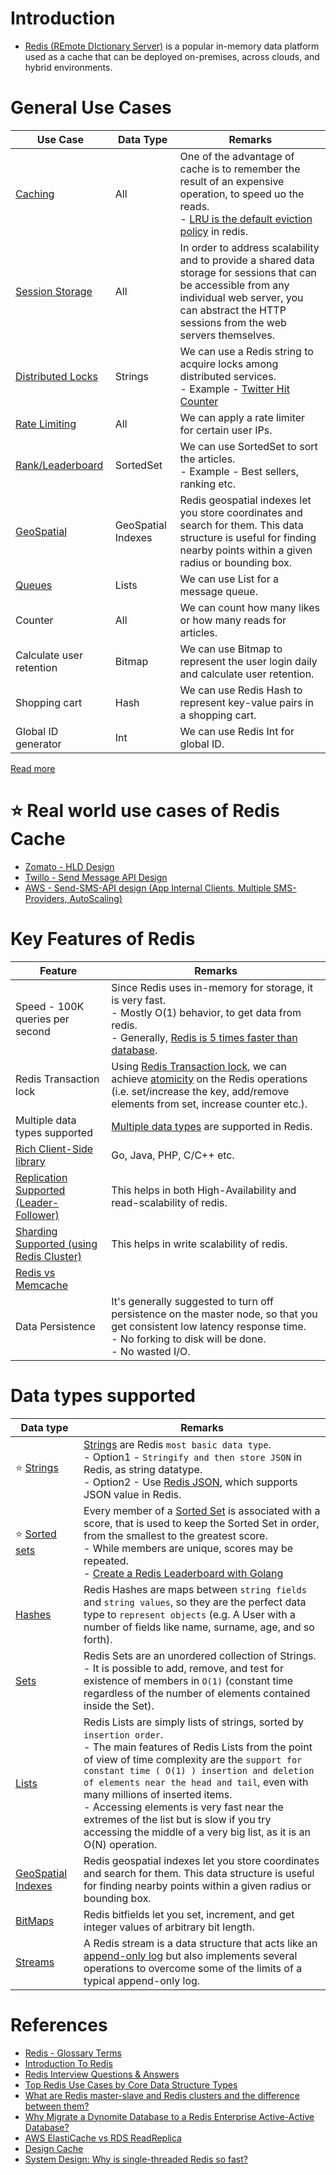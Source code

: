 # Introduction
- [Redis (REmote DIctionary Server)](https://redis.com/) is a popular in-memory data platform used as a cache that can be deployed on-premises, across clouds, and hybrid environments.

# General Use Cases

| Use Case                                                                      | Data Type          | Remarks                                                                                                                                                                                                                               |
|-------------------------------------------------------------------------------|--------------------|---------------------------------------------------------------------------------------------------------------------------------------------------------------------------------------------------------------------------------------|
| [Caching](https://redis.com/solutions/use-cases/caching/)                     | All                | One of the advantage of cache is to remember the result of an expensive operation, to speed uo the reads.<br/>- [LRU is the default eviction policy](https://docs.redis.com/latest/rs/databases/configure/eviction-policy/) in redis. |
| [Session Storage](https://redis.com/solutions/use-cases/session-management/)  | All                | In order to address scalability and to provide a shared data storage for sessions that can be accessible from any individual web server, you can abstract the HTTP sessions from the web servers themselves.                          |
| [Distributed Locks](https://redis.io/docs/manual/patterns/distributed-locks/) | Strings            | We can use a Redis string to acquire locks among distributed services.<br/>- Example - [Twitter Hit Counter](../../../../3_HLDDesignProblems/TwitterHitCounterDesign/Readme.md)                                                       |
| [Rate Limiting](../../../../3_HLDDesignProblems/RateLimiterAPI/Readme.md)     | All                | We can apply a rate limiter for certain user IPs.                                                                                                                                                                                     |
| [Rank/Leaderboard](https://redis.com/solutions/use-cases/leaderboards/)       | SortedSet          | We can use SortedSet to sort the articles.<br/>- Example - Best sellers, ranking etc.                                                                                                                                                 |
| [GeoSpatial](https://redis.io/docs/data-types/geospatial/)                    | GeoSpatial Indexes | Redis geospatial indexes let you store coordinates and search for them. This data structure is useful for finding nearby points within a given radius or bounding box.                                                                |
| [Queues](https://redis.com/solutions/use-cases/messaging/)                    | Lists              | We can use List for a message queue.                                                                                                                                                                                                  |
| Counter                                                                       | All                | We can count how many likes or how many reads for articles.                                                                                                                                                                           |
| Calculate user retention                                                      | Bitmap             | We can use Bitmap to represent the user login daily and calculate user retention.                                                                                                                                                     |
| Shopping cart                                                                 | Hash               | We can use Redis Hash to represent key-value pairs in a shopping cart.                                                                                                                                                                |
| Global ID generator                                                           | Int                | We can use Redis Int for global ID.                                                                                                                                                                                                   |

[Read more](https://www.youtube.com/watch?v=a4yX7RUgTxI)

# :star: Real world use cases of Redis Cache
- [Zomato - HLD Design](../../../../3_HLDDesignProblems/FoodOrderingZomatoSwiggyDesign/Readme.md)
- [Twillo - Send Message API Design](../../../../3_HLDDesignProblems/TwilloSendMessageAPI/Readme.md)
- [AWS - Send-SMS-API design (App Internal Clients, Multiple SMS-Providers, AutoScaling)](../../../../3_HLDDesignProblems/TransactionSMSDesign/Readme.md)

# Key Features of Redis

| Feature                                                                    | Remarks                                                                                                                                                                                                                                                         |
|----------------------------------------------------------------------------|-----------------------------------------------------------------------------------------------------------------------------------------------------------------------------------------------------------------------------------------------------------------|
| Speed - 100K queries per second                                            | Since Redis uses in-memory for storage, it is very fast.<br/>- Mostly O(1) behavior, to get data from redis.<br/>- Generally, [Redis is 5 times faster than database](../../../SystemEstimationTips.md#latency-comparison-numbers).                             |
| Redis Transaction lock                                                     | Using [Redis Transaction lock](https://redis.io/docs/reference/patterns/distributed-locks/), we can achieve [atomicity](../../1_Glossaries/ACIDTransactions/Atomicity.md) on the Redis operations (i.e. set/increase the key, add/remove elements from set, increase counter etc.). |
| Multiple data types supported                                              | [Multiple data types](https://redis.io/docs/manual/data-types/) are supported in Redis.                                                                                                                                                                         |
| [Rich Client-Side library](https://redis.io/docs/libraries/)               | Go, Java, PHP, C/C++ etc.                                                                                                                                                                                                                                       |
| [Replication Supported (Leader-Follower)](RedisLeaderFollowReplication.md) | This helps in both High-Availability and read-scalability of redis.                                                                                                                                                                                             |
| [Sharding Supported (using Redis Cluster)](RedisCluster.md)                | This helps in write scalability of redis.                                                                                                                                                                                                                       |
| [Redis vs Memcache](../RedisVsMemcache.md)                                 |                                                                                                                                                                                                                                                                 |
| Data Persistence                                                           | It's generally suggested to turn off persistence on the master node, so that you get consistent low latency response time.<br/>- No forking to disk will be done.<br/>- No wasted I/O.                                                                          |

# Data types supported

| Data type                                                           | Remarks                                                                                                                                                                                                                                                                                                                                                                                                                                                                   |
|---------------------------------------------------------------------|---------------------------------------------------------------------------------------------------------------------------------------------------------------------------------------------------------------------------------------------------------------------------------------------------------------------------------------------------------------------------------------------------------------------------------------------------------------------------|
| :star: [Strings](https://redis.io/docs/data-types/strings/)         | [Strings](https://www.w3resource.com/redis/redis-data-types.php) are Redis `most basic data type`.<br/>- Option1 - `Stringify and then store JSON` in Redis, as string datatype.<br/>- Option2 - Use [Redis JSON](https://redis.io/docs/stack/json/), which supports JSON value in Redis.                                                                                                                                                                                 |
| :star: [Sorted sets](https://redis.io/docs/data-types/sorted-sets/) | Every member of a [Sorted Set](https://redis.io/docs/data-types/sorted-sets/) is associated with a score, that is used to keep the Sorted Set in order, from the smallest to the greatest score.<br/>- While members are unique, scores may be repeated.<br/>- [Create a Redis Leaderboard with Golang](https://www.vultr.com/docs/create-a-redis-leaderboard-with-golang/)                                                                                               |
 | [Hashes](https://redis.io/docs/data-types/hashes/)                  | Redis Hashes are maps between `string fields` and `string values`, so they are the perfect data type to `represent objects` (e.g. A User with a number of fields like name, surname, age, and so forth).                                                                                                                                                                                                                                                                  |
| [Sets](https://redis.io/docs/data-types/sets/)                      | Redis Sets are an unordered collection of Strings. <br/>- It is possible to add, remove, and test for existence of members in `O(1)` (constant time regardless of the number of elements contained inside the Set).                                                                                                                                                                                                                                                       |
| [Lists](https://redis.io/docs/data-types/lists/)                    | Redis Lists are simply lists of strings, sorted by `insertion order`.<br/>- The main features of Redis Lists from the point of view of time complexity are the `support for constant time ( O(1) ) insertion and deletion of elements near the head and tail`, even with many millions of inserted items.<br/>- Accessing elements is very fast near the extremes of the list but is slow if you try accessing the middle of a very big list, as it is an O(N) operation. |
| [GeoSpatial Indexes](https://redis.io/docs/data-types/geospatial/)  | Redis geospatial indexes let you store coordinates and search for them. This data structure is useful for finding nearby points within a given radius or bounding box.                                                                                                                                                                                                                                                                                                    |
| [BitMaps](https://redis.io/docs/data-types/bitmaps/)                | Redis bitfields let you set, increment, and get integer values of arbitrary bit length.                                                                                                                                                                                                                                                                                                                                                                                   |
| [Streams](https://redis.io/docs/data-types/streams/)                | A Redis stream is a data structure that acts like an [append-only log](../../2_DataStructuresDB/AppendOnlyProperty.md) but also implements several operations to overcome some of the limits of a typical append-only log.                                                                                                                                                                                                                                                   |

# References
- [Redis - Glossary Terms](https://redis.com/glossary/)
- [Introduction To Redis](https://www.slideshare.net/dvirsky/introduction-to-redis)
- [Redis Interview Questions & Answers](https://www.javatpoint.com/redis-interview-questions-and-answers)
- [Top Redis Use Cases by Core Data Structure Types](https://scalegrid.io/blog/top-redis-use-cases-by-core-data-structure-types/)
- [What are Redis master-slave and Redis clusters and the difference between them?](https://www.learnsteps.com/what-are-redis-master-slave-and-redis-clusters-and-the-difference-between-them/)
- [Why Migrate a Dynomite Database to a Redis Enterprise Active-Active Database?](https://redis.com/blog/why-migrate-dynomite-database-to-redis-enterprise-active-active-database/)
- [AWS ElastiCache vs RDS ReadReplica](https://stackoverflow.com/questions/24728634/aws-elasticache-vs-rds-readreplica)
- [Design Cache](https://www.interviewbit.com/problems/design-cache/)
- [System Design: Why is single-threaded Redis so fast?](https://www.youtube.com/watch?v=5TRFpFBccQM)